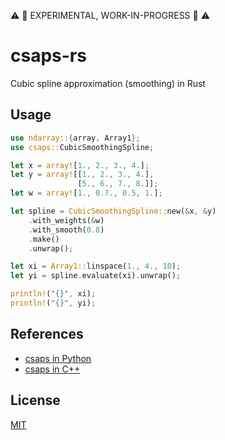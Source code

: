 :warning: :construction: EXPERIMENTAL, WORK-IN-PROGRESS :construction:  :warning:

# csaps-rs

Cubic spline approximation (smoothing) in Rust

## Usage

```rust
use ndarray::{array, Array1};
use csaps::CubicSmoothingSpline;

let x = array![1., 2., 3., 4.];
let y = array![[1., 2., 3., 4.], 
               [5., 6., 7., 8.]];
let w = array![1., 0.7., 0.5, 1.];

let spline = CubicSmoothingSpline::new(&x, &y)
    .with_weights(&w)
    .with_smooth(0.8)
    .make()
    .unwrap();

let xi = Array1::linspace(1., 4., 10);
let yi = spline.evaluate(xi).unwrap();

println!("{}", xi);
println!("{}", yi);
```

## References

- [csaps in Python](https://github.com/espdev/csaps)
- [csaps in C++](https://github.com/espdev/csaps-cpp)

## License

[MIT](https://choosealicense.com/licenses/mit/)
